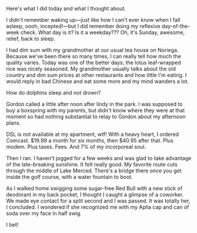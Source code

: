 Here's what I did today and what I thought about.

I didn't remember waking up—just like how I can't ever know when I fall asleep, oooh, incepted!—but I did remember doing my reflexive day-of-the-week check. What day is it? Is it a weekday??? Oh, it's Sunday, awesome, relief, back to sleep.

I had dim sum with my grandmother at our usual tea house on Noriega. Because we've been there so many times, I can really tell how much the quality varies. Today was one of the better days; the lotus leaf-wrapped rice was nicely seasoned. My grandmother usually talks about the old country and dim sum prices at other restaurants and how little I'm eating. I would reply in bad Chinese and eat some more and my mind wanders a lot.

How do dolphins sleep and not drown?

Gordon called a little after noon after lindy in the park. I was supposed to buy a boxspring with my parents, but didn't know where they were at that moment so had nothing substantial to relay to Gordon about my afternoon plans.

DSL is not available at my apartment, wtf! With a heavy heart, I ordered Comcast. $19.99 a month for six months, then $40.95 after that. Plus modem. Plus taxes. Fees. And 7% of my incorporeal soul.

Then I ran. I haven't jogged for a few weeks and was glad to take advantage of the late-breaking sunshine. It felt really good. My favorite route cuts through the middle of Lake Merced. There's a bridge there once you get inside the golf course, with a water fountain to boot.

As I walked home swigging some sugar-free Red Bull with a new stick of deodorant in my back pocket, I thought I caught a glimpse of a coworker. We made eye contact for a split second and I was passed. It was totally her, I concluded. I wondered if she recognized me with my Aplia cap and can of soda over my face in half swig.

I bet!
